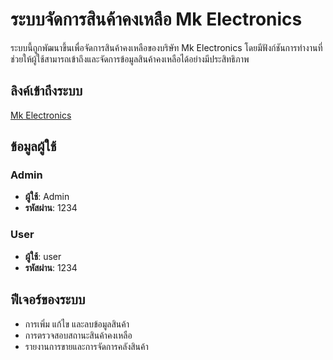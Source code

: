 # ระบบจัดการสินค้าคงเหลือ Mk Electronics

ระบบนี้ถูกพัฒนาขึ้นเพื่อจัดการสินค้าคงเหลือของบริษัท Mk Electronics โดยมีฟังก์ชันการทำงานที่ช่วยให้ผู้ใช้สามารถเข้าถึงและจัดการข้อมูลสินค้าคงเหลือได้อย่างมีประสิทธิภาพ

## ลิงค์เข้าถึงระบบ
[Mk Electronics](http://localhost/Mk%20electronics)

## ข้อมูลผู้ใช้

### Admin
- **ผู้ใช้**: Admin
- **รหัสผ่าน**: 1234

### User
- **ผู้ใช้**: user
- **รหัสผ่าน**: 1234

## ฟีเจอร์ของระบบ
- การเพิ่ม แก้ไข และลบข้อมูลสินค้า
- การตรวจสอบสถานะสินค้าคงเหลือ
- รายงานการขายและการจัดการคลังสินค้า
